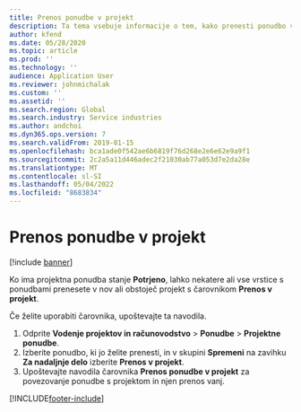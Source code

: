 ```yaml
---
title: Prenos ponudbe v projekt
description: Ta tema vsebuje informacije o tem, kako prenesti ponudbo v nov ali obstoječ projekt.
author: kfend
ms.date: 05/28/2020
ms.topic: article
ms.prod: ''
ms.technology: ''
audience: Application User
ms.reviewer: johnmichalak
ms.custom: ''
ms.assetid: ''
ms.search.region: Global
ms.search.industry: Service industries
ms.author: andchoi
ms.dyn365.ops.version: 7
ms.search.validFrom: 2019-01-15
ms.openlocfilehash: bca1ade0f542ae6b6819f76d268e2e6e62e9a9f1
ms.sourcegitcommit: 2c2a5a11d446adec2f21030ab77a053d7e2da28e
ms.translationtype: MT
ms.contentlocale: sl-SI
ms.lasthandoff: 05/04/2022
ms.locfileid: "8683834"
---
```

# <a name="transfer-a-quotation-to-a-project"></a>Prenos ponudbe v projekt

[!include [banner](../includes/banner.md)]

Ko ima projektna ponudba stanje **Potrjeno**, lahko nekatere ali vse vrstice s ponudbami prenesete v nov ali obstoječ projekt s čarovnikom **Prenos v projekt**. 

Če želite uporabiti čarovnika, upoštevajte ta navodila.

1. Odprite **Vodenje projektov in računovodstvo** > **Ponudbe** > **Projektne ponudbe**.
2. Izberite ponudbo, ki jo želite prenesti, in v skupini **Spremeni** na zavihku **Za nadaljnje delo** izberite **Prenos v projekt**.
3. Upoštevajte navodila čarovnika **Prenos ponudbe v projekt** za povezovanje ponudbe s projektom in njen prenos vanj.


[!INCLUDE[footer-include](../includes/footer-banner.md)]
